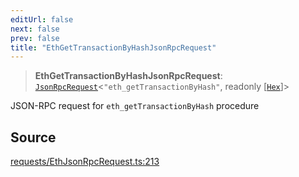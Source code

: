 ```yaml
---
editUrl: false
next: false
prev: false
title: "EthGetTransactionByHashJsonRpcRequest"
---
```


> **EthGetTransactionByHashJsonRpcRequest**: [`JsonRpcRequest`](/reference/jsonrpc/type-aliases/jsonrpcrequest/)\<`"eth_getTransactionByHash"`, readonly [[`Hex`](/reference/utils/type-aliases/hex/)]\>

JSON-RPC request for `eth_getTransactionByHash` procedure

## Source

[requests/EthJsonRpcRequest.ts:213](https://github.com/evmts/tevm-monorepo/blob/main/packages/procedures-types/src/requests/EthJsonRpcRequest.ts#L213)
